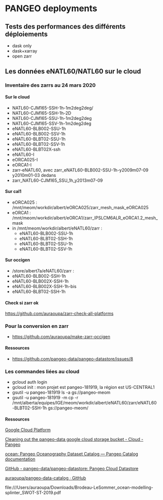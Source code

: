 # PANGEO deployments 

## Tests des performances des différents déploiements

- dask only
- dask+xarray
- open zarr

## Les données eNATL60/NATL60 sur le cloud

### Inventaire des zarrs au 24 mars 2020

#### Sur le cloud
  - NATL60-CJM165-SSH-1h-1m2deg2deg/
  - NATL60-CJM165-SSH-1h-2D
  - NATL60-CJM165-SSU-1h-1m2deg2deg
  - NATL60-CJM165-SSV-1h-1m2deg2deg
  - eNATL60-BLB002-SSU-1h
  - eNATL60-BLB002-SSV-1h
  - eNATL60-BLBT02-SSU-1h
  - eNATL60-BLBT02-SSV-1h
  - eNATL60-BLBT02X-ssh
  - eNATL60-I
  - eORCA025-I
  - eORCA1-I
  - zarr-eNATL60, avec zarr_eNATL60-BLB002-SSU-1h-y2009m07-09 y2010m01-03 dedans
  - zarr_NATL60-CJM165_SSU_1h_y2013m07-09
    
  
#### Sur cal1
  - eORCA025 : /mnt/meom/workdir/albert/eORCA025/zarr_mesh_mask_eORCA025
  - eORCA1 : /mnt/meom/workdir/albert/eORCA1/zarr_IPSLCM6ALR_eORCA1.2_mesh_mask
  - in /mnt/meom/workdir/albert/eNATL60/zarr :
    - eNATL60-BLB002-SSU-1h
    - eNATL60-BLBT02-SSH-1h
    - eNATL60-BLBT02-SSU-1h
    - eNATL60-BLBT02-SSV-1h
    
#### Sur occigen
  - /store/albert7a/eNATL60/zarr :
   - eNATL60-BLB002-SSH-1h
   - eNATL60-BLB002X-SSH-1h
   - eNATL60-BLB002X-SSH-1h-bis
   - eNATL60-BLBT02-SSH-1h
   
#### Check si zarr ok
 
 https://github.com/auraoupa/zarr-check-all-platforms

### Pour la conversion en zarr

 - https://github.com/auraoupa/make-zarr-occigen

#### Ressources

 - https://github.com/pangeo-data/pangeo-datastore/issues/8

### Les commandes liées au cloud

  - gcloud auth login
  - gcloud init : mon projet est pangeo-181919, la région est US-CENTRAL1
  - gsutil -u pangeo-181919 ls -a gs://pangeo-meom
  - gsutil -u pangeo-181919 -m cp -r /mnt/alberta/equipes/IGE/meom/workdir/albert/eNATL60/zarr/eNATL60-BLBT02-SSH-1h gs://pangeo-meom/

#### Ressources

[Google Cloud Platform](https://console.cloud.google.com/storage/browser/pangeo-data/)

[Cleaning out the pangeo-data google cloud storage bucket - Cloud - Pangeo](https://discourse.pangeo.io/t/cleaning-out-the-pangeo-data-google-cloud-storage-bucket/353)

[ocean: Pangeo Oceanography Dataset Catalog — Pangeo Catalog  documentation](https://pangeo-data.github.io/pangeo-datastore/master/ocean.html)

[GitHub - pangeo-data/pangeo-datastore: Pangeo Cloud Datastore](https://github.com/pangeo-data/pangeo-datastore)

[auraoupa/pangeo-data-catalog · GitHub](https://github.com/auraoupa/pangeo-data-catalog.git)

file:///Users/auraoupa/Downloads/Brodeau-LeSommer_ocean-modelling-splinter_SWOT-ST-2019.pdf
